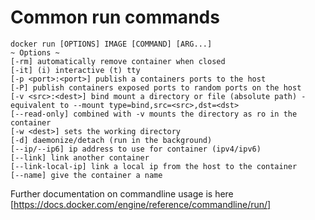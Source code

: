 # Common run commands

    docker run [OPTIONS] IMAGE [COMMAND] [ARG...]
    ~ Options ~
    [-rm] automatically remove container when closed
    [-it] (i) interactive (t) tty
    [-p <port>:<port>] publish a containers ports to the host
    [-P] publish containers exposed ports to random ports on the host
    [-v <src>:<dest>] bind mount a directory or file (absolute path) - equivalent to --mount type=bind,src=<src>,dst=<dst>
    [--read-only] combined with -v mounts the directory as ro in the container
    [-w <dest>] sets the working directory
    [-d] daemonize/detach (run in the background)
    [--ip/--ip6] ip address to use for container (ipv4/ipv6)
    [--link] link another container
    [--link-local-ip] link a local ip from the host to the container
    [--name] give the container a name

Further documentation on commandline usage is here [https://docs.docker.com/engine/reference/commandline/run/]